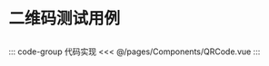 # 二维码测试用例

<QRCode />

## 
::: code-group 代码实现
<<< @/pages/Components/QRCode.vue
:::
<script setup>

import QRCode from "../../pages/Components/QRCode.vue"
</script>



